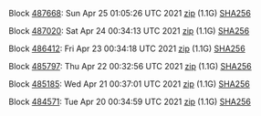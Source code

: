 Block [487668](https://testnet-insight.dashevo.org/insight/block/00000195712344566e87843a6930a930d955a60b30462850d878adaeea449647): Sun Apr 25 01:05:26 UTC 2021 [zip](https://dash-bootstrap.ams3.digitaloceanspaces.com/testnet/2021-04-25/bootstrap.dat.zip) (1.1G) [SHA256](https://dash-bootstrap.ams3.digitaloceanspaces.com/testnet/2021-04-25/sha256.txt)

Block [487020](https://testnet-insight.dashevo.org/insight/block/000001d94b3b7f6e14608f04404ebd492872bfb9b657dde459fab11f12b6c9ec): Sat Apr 24 00:34:13 UTC 2021 [zip](https://dash-bootstrap.ams3.digitaloceanspaces.com/testnet/2021-04-24/bootstrap.dat.zip) (1.1G) [SHA256](https://dash-bootstrap.ams3.digitaloceanspaces.com/testnet/2021-04-24/sha256.txt)

Block [486412](https://testnet-insight.dashevo.org/insight/block/000000868d8af3e7d228f8a32f2b9c618d0f8e1f4d9effd71a46235505c57d6b): Fri Apr 23 00:34:18 UTC 2021 [zip](https://dash-bootstrap.ams3.digitaloceanspaces.com/testnet/2021-04-23/bootstrap.dat.zip) (1.1G) [SHA256](https://dash-bootstrap.ams3.digitaloceanspaces.com/testnet/2021-04-23/sha256.txt)

Block [485797](https://testnet-insight.dashevo.org/insight/block/00000153b90631ededbc1dc800d878fb6be73a2f95190c281303a5bbd829a7ca): Thu Apr 22 00:32:56 UTC 2021 [zip](https://dash-bootstrap.ams3.digitaloceanspaces.com/testnet/2021-04-22/bootstrap.dat.zip) (1.1G) [SHA256](https://dash-bootstrap.ams3.digitaloceanspaces.com/testnet/2021-04-22/sha256.txt)

Block [485185](https://testnet-insight.dashevo.org/insight/block/000001f1d752e97b94b29dbc5053b1ec016ce8330e5eb501e775267788659328): Wed Apr 21 00:37:01 UTC 2021 [zip](https://dash-bootstrap.ams3.digitaloceanspaces.com/testnet/2021-04-21/bootstrap.dat.zip) (1.1G) [SHA256](https://dash-bootstrap.ams3.digitaloceanspaces.com/testnet/2021-04-21/sha256.txt)

Block [484571](https://testnet-insight.dashevo.org/insight/block/0000008b42c3804fa61102087900f7a4fa61b932af3bf8445be690f0666ba39b): Tue Apr 20 00:34:59 UTC 2021 [zip](https://dash-bootstrap.ams3.digitaloceanspaces.com/testnet/2021-04-20/bootstrap.dat.zip) (1.1G) [SHA256](https://dash-bootstrap.ams3.digitaloceanspaces.com/testnet/2021-04-20/sha256.txt)
